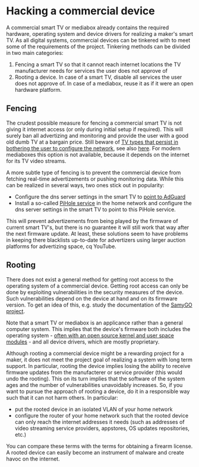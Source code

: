 # Hacking a commercial device

A commercial smart TV or mediabox already contains the required hardware, operating system and device drivers for realizing a maker's smart TV. As all digital systems, commercial devices can be tinkered with to meet some of the requirements of the project. Tinkering methods can be divided in two main categories:

1. Fencing a smart TV so that it cannot reach internet locations the TV manufacturer needs for services the user does not approve of
2. Rooting a device. In case of a smart TV, disable all services the user does not approve of. In case of a mediabox, reuse it as if it were an open hardware platform.

## Fencing
The crudest possible measure for fencing a commercial smart TV is not giving it internet access (or only during initial setup if required). This will surely ban all advertizing and monitoring and provide the user with a good old dumb TV at a bargain price. Still beware of [TV types that persist in bothering the user to configure the network](https://eu.community.samsung.com/t5/tv/network-notification/td-p/4563968), see also [here](https://news.ycombinator.com/item?id=35484594). For modern mediaboxes this option is not available, because it depends on the internet for its TV video streams.

A more subtle type of fencing is to prevent the commercial device from fetching real-time advertizements or pushing monitoring data. While this can be realized in several ways, two ones stick out in popularity:

* Configure the dns server settings in the smart TV to [point to AdGuard](https://adguard-dns.io/en/public-dns.html)
* Install a so-called [PiHole service](https://pi-hole.net/) in the home network and configure the dns server settings in the smart TV to point to this PiHole service.

This will prevent advertizements from being played by the firmware of current smart TV's, but there is no guarantee it will still work that way after the next firmware update. At least, these solutions seem to have problems in keeping there blacklists up-to-date for advertizers using larger auction platforms for advertizing space, cq YouTube.


## Rooting
There does not exist a general method for getting root access to the operating system of a commercial device. Getting root access can only be done by exploiting vulnerabilities in the security measures of the device. Such vulnerabilities depend on the device at hand and on its firmware version. To get an idea of this, e.g. study the documentation of the [SamyGO project](http://wiki.samygo.tv/index.php).

Note that a smart TV or mediabox is an applicance rather than a general computer system. This implies that the device's firmware both includes the operating system - [often with an open source kernel and user space modules](https://github.com/vitalets/awesome-smart-tv) - and all device drivers, which are mostly proprietary.

Although rooting a commercial device might be a rewarding project for a maker, it does not meet the project goal of realizing a system with long term support. In particular, rooting the device implies losing the ability to receive firmware updates from the manufacterer or service provider (this would undo the rooting). This on its turn implies that the software of the system ages and the number of vulnerabilities unavoidably increases. So, if you want to pursue the approach of rooting a device, do it in a responsible way such that it can not harm others. In particular:

* put the rooted device in an isolated VLAN of your home network
* configure the router of your home network such that the rooted device can only reach the internet addresses it needs (such as addresses of video streaming service providers, appstores, OS updates repositories, etc.)

You can compare these terms with the terms for obtaining a firearm license. A rooted device can easily become an instrument of malware and create havoc on the internet.

